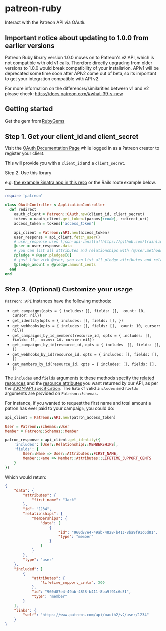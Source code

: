 # patreon-ruby
Interact with the Patreon API via OAuth.

## Important notice about updating to 1.0.0 from earlier versions

Patreon Ruby library version 1.0.0 moves on to Patreon's v2 API, which is not compatible with old v1 calls. Therefore directly upgrading from older versions to 1.0.0 would break compatibility of your installation. APIv1 will be deprecated some time soon after APIv2 come out of beta, so its important to get your integration compatible with API v2. 

For more information on the differences/similarities between v1 and v2 please check: https://docs.patreon.com/#what-39-s-new

## Getting started

Get the gem from [RubyGems](https://rubygems.org/gems/patreon)

Step 1. Get your client_id and client_secret
---
Visit the [OAuth Documentation Page](http://patreon.com/oauth2/documentation)
while logged in as a Patreon creator to register your client.

This will provide you with a `client_id` and a `client_secret`.

Step 2. Use this library

e.g. [the example Sinatra app in this repo](example/sinatra/README.md) or the Rails route example below.

---
```ruby
require 'patreon'

class OAuthController < ApplicationController
  def redirect
    oauth_client = Patreon::OAuth.new(client_id, client_secret)
    tokens = oauth_client.get_tokens(params[:code], redirect_uri)
    access_token = tokens['access_token']

    api_client = Patreon::API.new(access_token)
    user_response = api_client.fetch_user()
    # user_response uses [json-api-vanilla](https://github.com/trainline/json-api-vanilla) for easy usage
    @user = user_response.data
    # you can list all attributes and relationships with (@user.methods - Object.methods)
    @pledge = @user.pledges[0]
    # just like with @user, you can list all pledge attributes and relationships with (@pledge.methods - Object.methods)
    @pledge_amount = @pledge.amount_cents
  end
end
```

Step 3. (Optional) Customize your usage
---
`Patreon::API` instances have the following methods:
<!--
This list is auto-generated from the same code that generates
https://docs.patreon.com.
-->
* `get_campaigns(opts = { includes: [], fields: [],  count: 10, cursor: nil})`
* `get_identity(opts = { includes: [], fields: [], })`
* `get_webhooks(opts = { includes: [], fields: [],  count: 10, cursor: nil})`
* `get_campaigns_by_id_members(resource_id, opts = { includes: [], fields: [],  count: 10, cursor: nil})`
* `get_campaigns_by_id(resource_id, opts = { includes: [], fields: [], })`
* `get_webhooks_by_id(resource_id, opts = { includes: [], fields: [], })`
* `get_members_by_id(resource_id, opts = { includes: [], fields: [], })`

The `includes` and `fields` arguments to these methods specify
the [related resources](http://jsonapi.org/format/#fetching-includes)
and the [resource attributes](http://jsonapi.org/format/#fetching-sparse-fieldsets)
you want returned by our API, as per the [JSON:API specification](http://jsonapi.org/).
The lists of valid `includes` and `fields` arguments are provided on `Patreon::Schemas`.

For instance, if you wanted to request the first name and total amount a patron has ever paid to your campaign, you could do:
```ruby
api_client = Patreon::API.new(patron_access_token)

User = Patreon::Schemas::User
Member = Patreon::Schemas::Member

patron_response = api_client.get_identity({
    'includes': [User::Relationships::MEMBERSHIPS],
    'fields': {
        User::Name => User::Attributes::FIRST_NAME,
        Member::Name => Member::Attributes::LIFETIME_SUPPORT_CENTS
    }
})
```
Which would return:
```json
{
    "data": {
        "attributes": {
            "first_name": "Jack"
        },
        "id": "1234",
        "relationships": {
            "memberships": {
                "data": [
                    {
                        "id": "960d87e4-49ab-4828-b411-8ba9f91c6d81",
                        "type": "member"
                    }
                ]
            }
        },
        "type": "user"
    },
    "included": [
        {
            "attributes": {
                "lifetime_support_cents": 500
            },
            "id": "960d87e4-49ab-4828-b411-8ba9f91c6d81",
            "type": "member"
        }
    ],
    "links": {
        "self": "https://www.patreon.com/api/oauth2/v2/user/1234"
    }
}
```